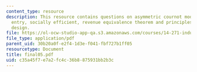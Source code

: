 ```yaml
---
content_type: resource
description: This resource contains questions on asymmetric cournot model, whether
  entry, socially efficient, revenue equivalence theorem and principles of patent
  design.
file: https://ol-ocw-studio-app-qa.s3.amazonaws.com/courses/14-271-industrial-organization-i-fall-2005/c35a45f7e7a2fc4c36b8875931bb2b3c_final05.pdf
file_type: application/pdf
parent_uid: 30b20a0f-e2f4-1d3e-f041-fbf727b1ff05
resourcetype: Document
title: final05.pdf
uid: c35a45f7-e7a2-fc4c-36b8-875931bb2b3c
---
```

